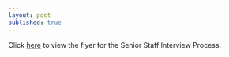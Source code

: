 ```yaml
---
layout: post
published: true
---
```

Click [here](https://docs.google.com/document/d/1FHP4aofqOZe4CBP19HlZc-2l_Fl0Dk0E4mSgFjQSuO4/edit?usp=sharing) to view the flyer for the Senior Staff Interview Process.
